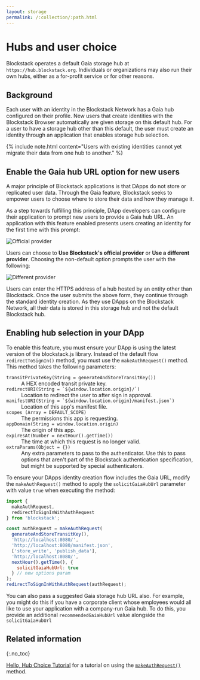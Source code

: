 ```yaml
---
layout: storage
permalink: /:collection/:path.html
---
```

# Hubs and user choice

Blockstack operates a default Gaia storage hub at `https://hub.blockstack.org`.
Individuals or organizations may also run their own hubs, either as a for-profit
service or for other reasons.

## Background

Each user with an identity in the Blockstack Network has a Gaia hub
configured on their profile. New users that create identities with the
Blockstack Browser automatically are given storage on this default hub. For a
user to have a storage hub other than this default, the user must create an
identity through an application that enables storage hub selection.

{% include note.html content="Users with existing identities cannot yet migrate
their data from one hub to another." %}

## Enable the Gaia hub URL option for new users

A major principle of Blockstack applications is that DApps do not store or
replicated user data. Through the Gaia feature, Blockstack seeks to empower
users to choose where to store their data and how they manage it.

As a step towards fulfilling this principle, DApp developers can configure their
application to prompt new users to provide a Gaia hub URL. An application with
this feature enabled presents users creating an identity for the first time
with this prompt:

![Official provider](/storage/images/official-provider.jpeg)

Users can choose to **Use Blockstack's official provider** or **Use a different provider**.  Choosing the non-default option prompts the user with the following:

![Different provider](/storage/images/different-provider.png)

Users can enter the HTTPS address of a hub hosted by an entity other than
Blockstack. Once the user submits the above form, they continue through the
standard identity creation. As they use DApps on the Blockstack Network, all
their data is stored in this storage hub and not the default Blockstack hub.

## Enabling hub selection in your DApp

To enable this feature, you must ensure your DApp is using the latest version of the blockstack.js library. Instead of the default flow `redirectToSignIn()` method, you must use the `makeAuthRequest()` method. This method takes the following parameters:

<dl class="uk-description-list">
   <dt class="uk-text-lowercase">
      <code>transitPrivateKey(String = generateAndStoreTransitKey())</code>
   </dt>
   <dd>A HEX encoded transit private key.</dd>
   <dt class="uk-text-lowercase">
      <code>redirectURI(String = `${window.location.origin}/`)</code>
   </dt>
   <dd>Location to redirect the user to after sign in approval.</dd>
   <dt class="uk-text-lowercase">
      <code>manifestURI(String = `${window.location.origin}/manifest.json`)</code>
   </dt>
   <dd>
      Location of this app's manifest file.
      </dd>
   <dt class="uk-text-lowercase">
      <code>scopes (Array = DEFAULT_SCOPE)</code>
   </dt>
   <dd>The permissions this app is requesting.</dd>
   <dt class="uk-text-lowercase">
      <code>appDomain(String = window.location.origin)</code>
   </dt>
   <dd>The origin of this app.</dd>
   <dt class="uk-text-lowercase">
      <code>expiresAt(Number = nextHour().getTime())</code>
   </dt>
   <dd>The time at which this request is no longer valid.</dd>
   <dt class="uk-text-lowercase">
      <code>extraParams(Object = {})</code>
   </dt>
   <dd>Any extra parameters to pass to the authenticator. Use this to pass options that aren't part of the Blockstack authentication specification, but might be supported by special authenticators.</dd>
</dl>

To ensure your DApps identity creation flow includes the Gaia URL, modify the `makeAuthRequest()` method to apply the  `solicitGaiaHubUrl` parameter with value `true` when executing the method:

```javascript
import {
  makeAuthRequest,
  redirectToSignInWithAuthRequest
} from 'blockstack';

const authRequest = makeAuthRequest(
  generateAndStoreTransitKey(),
  'http://localhost:8080/',
  'http://localhost:8080/manifest.json',
  ['store_write', 'publish_data'],
  'http://localhost:8080/',
  nextHour().getTime(), {
    solicitGaiaHubUrl: true
  } // new options param
);
redirectToSignInWithAuthRequest(authRequest);
```

You can also pass a suggested Gaia storage hub URL also. For example, you might
do this if you have a corporate client whose employees would all like to use
your application with a company-run Gaia hub. To do this, you provide an
additional `recommendedGaiaHubUrl` value alongside the `solicitGaiaHubUrl`


## Related information
{:.no_toc}

[Hello, Hub Choice Tutorial](hello-hub-choice.html) for a tutorial on using the [`makeAuthRequest()`](https://blockstack.github.io/blockstack.js/#makeauthrequest) method.
